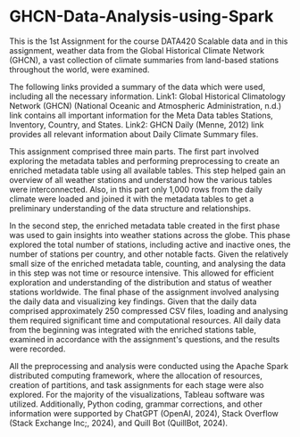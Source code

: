 # GHCN-Data-Analysis-using-Spark
This is the 1st Assignment for the course DATA420 Scalable data and in this assignment, weather data from the Global Historical Climate Network (GHCN), a vast collection of climate summaries from land-based stations throughout the world, were examined.

The following links provided a summary of the data which were used, including all the necessary information.
Link1: Global Historical Climatology Network (GHCN) (National Oceanic and Atmospheric Administration, n.d.) link contains all important information for the Meta Data tables Stations, Inventory, Country, and States.
Link2: GHCN Daily (Menne, 2012) link provides all relevant information about Daily Climate Summary files.

This assignment comprised three main parts. The first part involved exploring the metadata tables and performing preprocessing to create an enriched metadata table using all available tables. This step helped gain an overview of all weather stations and understand how the various tables were interconnected. Also, in this part only 1,000 rows from the daily climate were loaded and joined it with the metadata tables to get a preliminary understanding of the data structure and relationships.

In the second step, the enriched metadata table created in the first phase was used to gain insights into weather stations across the globe. This phase explored the total number of stations, including active and inactive ones, the number of stations per country, and other notable facts. Given the relatively small size of the enriched metadata table, counting, and analysing the data in this step was not time or resource intensive. This allowed for efficient exploration and understanding of the distribution and status of weather stations worldwide. The final phase of the assignment involved analysing the daily data and visualizing key findings. Given that the daily data comprised approximately 250 compressed CSV files, loading and analysing them required significant time and computational resources. All daily data from the beginning was integrated with the enriched stations table, examined in accordance with the assignment's questions, and the results were recorded.

All the preprocessing and analysis were conducted using the Apache Spark distributed computing framework, where the allocation of resources, creation of partitions, and task assignments for each stage were also explored. For the majority of the visualizations, Tableau software was utilized. Additionally, Python coding, grammar corrections, and other information were supported by ChatGPT (OpenAI, 2024), Stack Overflow (Stack Exchange Inc;, 2024), and Quill Bot (QuillBot, 2024).
